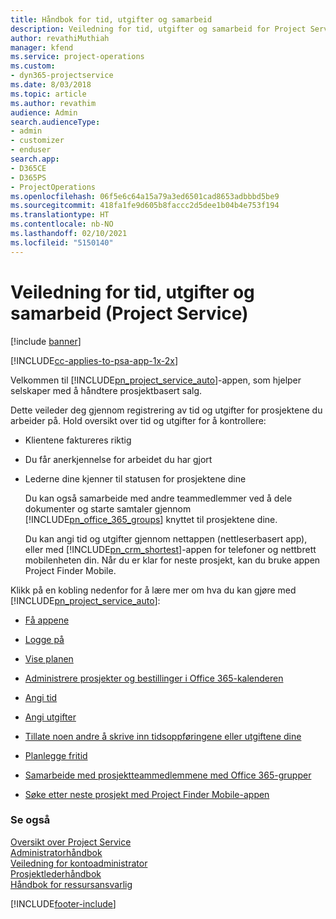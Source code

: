 ```yaml
---
title: Håndbok for tid, utgifter og samarbeid
description: Veiledning for tid, utgifter og samarbeid for Project Service
author: revathiMuthiah
manager: kfend
ms.service: project-operations
ms.custom:
- dyn365-projectservice
ms.date: 8/03/2018
ms.topic: article
ms.author: revathim
audience: Admin
search.audienceType:
- admin
- customizer
- enduser
search.app:
- D365CE
- D365PS
- ProjectOperations
ms.openlocfilehash: 06f5e6c64a15a79a3ed6501cad8653adbbbd5be9
ms.sourcegitcommit: 418fa1fe9d605b8faccc2d5dee1b04b4e753f194
ms.translationtype: HT
ms.contentlocale: nb-NO
ms.lasthandoff: 02/10/2021
ms.locfileid: "5150140"
---
```

# <a name="time-expense-and-collaboration-guide-project-service"></a>Veiledning for tid, utgifter og samarbeid (Project Service)

[!include [banner](../includes/psa-now-project-operations.md)]

[!INCLUDE[cc-applies-to-psa-app-1x-2x](../includes/cc-applies-to-psa-app-1x-2x.md)]

Velkommen til [!INCLUDE[pn_project_service_auto](../includes/pn-project-service-auto.md)]-appen, som hjelper selskaper med å håndtere prosjektbasert salg. 
  
 Dette veileder deg gjennom registrering av tid og utgifter for prosjektene du arbeider på. Hold oversikt over tid og utgifter for å kontrollere:  
  
- Klientene faktureres riktig  
  
- Du får anerkjennelse for arbeidet du har gjort  
  
- Lederne dine kjenner til statusen for prosjektene dine  
  
  Du kan også samarbeide med andre teammedlemmer ved å dele dokumenter og starte samtaler gjennom [!INCLUDE[pn_office_365_groups](../includes/pn-office-365-groups.md)] knyttet til prosjektene dine.  
  
  Du kan angi tid og utgifter gjennom nettappen (nettleserbasert app), eller med [!INCLUDE[pn_crm_shortest](../includes/pn-crm-shortest.md)]-appen for telefoner og nettbrett mobilenheten din. Når du er klar for neste prosjekt, kan du bruke appen Project Finder Mobile.  
  
Klikk på en kobling nedenfor for å lære mer om hva du kan gjøre med [!INCLUDE[pn_project_service_auto](../includes/pn-project-service-auto.md)]:  
  
-   [Få appene](../psa/get-apps.md)  
  
-   [Logge på](../psa/sign-in.md)  
  
-   [Vise planen](../psa/view-schedule.md)  
  
-   [Administrere prosjekter og bestillinger i Office 365-kalenderen](../psa/manage-project-bookings-office-365-calendar.md)  
  
-   [Angi tid](../psa/enter-time.md)  
  
-   [Angi utgifter](../psa/enter-expenses.md)  
  
-   [Tillate noen andre å skrive inn tidsoppføringene eller utgiftene dine](../psa/allow-someone-else-enter-time-entry-expense.md)  
  
-   [Planlegge fritid](../psa/schedule-time-off.md)  
  
-   [Samarbeide med prosjektteammedlemmene med Office 365-grupper](../psa/collaborate-project-team-members-office-365-groups.md)  
  
-   [Søke etter neste prosjekt med Project Finder Mobile-appen](../psa/find-next-project-finder-mobile-app.md)  
  
### <a name="see-also"></a>Se også  
 [Oversikt over Project Service](../psa/overview.md)   
 [Administratorhåndbok](../psa/admin-guide.md)   
 [Veiledning for kontoadministrator](../psa/account-manager-guide.md)   
 [Prosjektlederhåndbok](../psa/project-manager-guide.md)   
 [Håndbok for ressursansvarlig](../psa/resource-manager-guide.md)   


[!INCLUDE[footer-include](../includes/footer-banner.md)]